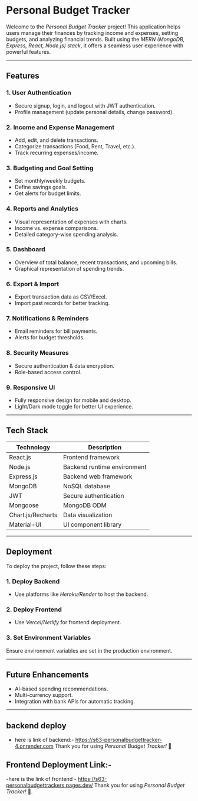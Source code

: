 # Personal Budget Tracker

Welcome to the *Personal Budget Tracker* project! This application helps users manage their finances by tracking income and expenses, setting budgets, and analyzing financial trends. Built using the *MERN (MongoDB, Express, React, Node.js) stack*, it offers a seamless user experience with powerful features.

---

## Features

### 1. User Authentication
- Secure signup, login, and logout with JWT authentication.
- Profile management (update personal details, change password).

### 2. Income and Expense Management
- Add, edit, and delete transactions.
- Categorize transactions (Food, Rent, Travel, etc.).
- Track recurring expenses/income.

### 3. Budgeting and Goal Setting
- Set monthly/weekly budgets.
- Define savings goals.
- Get alerts for budget limits.

### 4. Reports and Analytics
- Visual representation of expenses with charts.
- Income vs. expense comparisons.
- Detailed category-wise spending analysis.

### 5. Dashboard
- Overview of total balance, recent transactions, and upcoming bills.
- Graphical representation of spending trends.

### 6. Export & Import
- Export transaction data as CSV/Excel.
- Import past records for better tracking.

### 7. Notifications & Reminders
- Email reminders for bill payments.
- Alerts for budget thresholds.

### 8. Security Measures
- Secure authentication & data encryption.
- Role-based access control.

### 9. Responsive UI
- Fully responsive design for mobile and desktop.
- Light/Dark mode toggle for better UI experience.

---

## Tech Stack

| Technology     | Description                   |
|----------------|-------------------------------|
| React.js       | Frontend framework             |
| Node.js        | Backend runtime environment    |
| Express.js     | Backend web framework          |
| MongoDB        | NoSQL database                 |
| JWT            | Secure authentication          |
| Mongoose       | MongoDB ODM                     |
| Chart.js/Recharts | Data visualization           |
| Material-UI    | UI component library            |

---
## Deployment

To deploy the project, follow these steps:

### 1. Deploy Backend
- Use platforms like *Heroku/Render* to host the backend.

### 2. Deploy Frontend
- Use *Vercel/Netlify* for frontend deployment.

### 3. Set Environment Variables
Ensure environment variables are set in the production environment.

---

## Future Enhancements
- AI-based spending recommendations.
- Multi-currency support.
- Integration with bank APIs for automatic tracking.

---

## backend deploy
- here is link of backend:- https://s63-personalbudgettracker-4.onrender.com
Thank you for using *Personal Budget Tracker!* 🚀

## Frontend Deployment Link:-
-here is the link of frontend - https://s63-personalbudgettrackers.pages.dev/
Thank you for using *Personal Budget Tracker!* 🚀.
